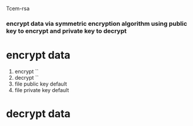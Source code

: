 Tcem-rsa
### encrypt data via symmetric encryption algorithm using public key to encrypt and private key to decrypt
# encrypt data
1. encrypt
``
2. decrypt
``
3. file public key default
4. file private key default

# decrypt data
